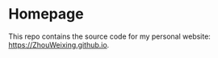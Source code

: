 # Homepage

This repo contains the source code for my personal website: https://ZhouWeixing.github.io.
